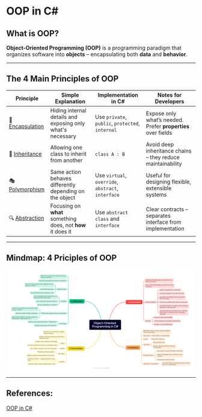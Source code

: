 # OOP in C#

## What is OOP?

**Object-Oriented Programming (OOP)** is a programming paradigm that organizes software into **objects** – encapsulating both **data** and **behavior**.

---

## The 4 Main Principles of OOP

Principle | Simple Explanation | Implementation in C# | Notes for Developers |
--- | --- | --- | --- |
🔐 [Encapsulation](oop-in-csharp/abstraction.md) | Hiding internal details and exposing only what's necessary | Use `private`, `public`, `protected`, `internal` | Expose only what’s needed. Prefer **properties** over fields |
🧬 [Inheritance](oop-in-csharp/inheritance.md) | Allowing one class to inherit from another | `class A : B` | Avoid deep inheritance chains – they reduce maintainability |
🎭 [Polymorphism](oop-in-csharp/polymorphism.md) | Same action behaves differently depending on the object | Use `virtual`, `override`, `abstract`, `interface` | Useful for designing flexible, extensible systems |
🔍 [Abstraction](oop-in-csharp/abstraction.md) | Focusing on **what** something does, not **how** it does it | Use `abstract class` and `interface` | Clear contracts – separates interface from implementation |

---

## Mindmap: 4 Priciples of OOP

![Object-Oriented Programming in C#.png](../../assets/roadmaps/4-principles-in-oop.png)

---

## References:

[OOP in C#](https://learn.microsoft.com/en-us/dotnet/csharp/fundamentals/object-oriented/)